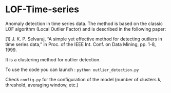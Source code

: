 # LOF-Time-series

 Anomaly detection in time series data.
 The method is based on the classic LOF algorithm (Local Outlier Factor) and is described in the following paper:
 
 [1] J. K. P. Selvaraj, “A simple yet effective method for detecting outliers in time series data,” in Proc. of the IEEE Int. Conf. on Data Mining, pp. 1-8, 1999.
 
 It is a clustering method for outlier detection.
 
 To use the code you can launch :
 ```python outlier_detection.py```

 Check `config.py` for the configuration of the model (number of clusters k, threshold, averaging window, etc.)


